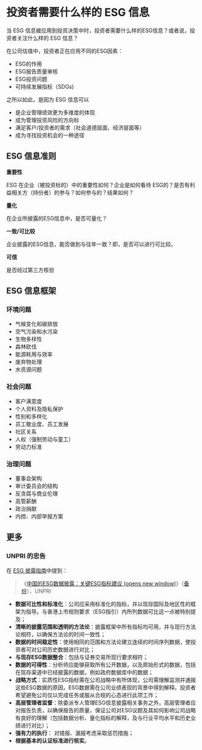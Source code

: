 # 投资者需要什么样的 ESG 信息

当 ESG 信息被应用到投资决策中时，投资者需要什么样的ESG信息？或者说，投资者关注什么样的 ESG 信息？

在公司估值中，投资者正在应用不同的ESG因素：

- ESG的作用
- ESG报告质量审核
- ESG投资问题
- 可持续发展指标（SDGs)

之所以如此，是因为 ESG 信息可以

- 是企业管理绩效更为多维度的体现
- 成为管理投资风险的方向标
- 满足客户/投资者的需求（社会道德层面、经济层面等）
- 成为寻找投资机会的一种途径

## ESG 信息准则

**重要性**

ESG 在企业（被投资标的）中的重要性如何？企业是如何看待 ESG的？是否有利益相关方（持份者）的参与？如何参与的？结果如何？

**量化**

在企业所披露的ESG信息中，是否可量化？

**一致/可比较**

企业披露的ESG信息，能否做到与往年一致？即，是否可以进行可比较。

**可信**

是否经过第三方核验

## ESG 信息框架

### 环境问题

- 气候变化和碳排放
- 空气污染和水污染
- 生物多样性
- 森林砍伐
- 能源耗用与效率
- 废弃物处理
- 水资源问题

### 社会问题

- 客户满意度
- 个人资料及隐私保护
- 性别和多样化
- 员工敬业度、员工发展
- 社区关系
- 人权（强制劳动与童工）
- 劳动力标准

### 治理问题

- 董事会架构
- 审计委员会的结构
- 反贪腐与商业伦理
- 高管薪酬
- 政治捐献
- 内控、内部举报方案

## 更多

### UNPRI 的忠告

在 [ESG 披露指南](/how/ESG-guide/)中提到：

> 《[中国的ESG数据披露：关键ESG指标建议 (opens new window)](https://www.unpri.org/download?ac=6973)》（[备份](https://esg.js.org/how/ESGDisclosure-in-China.pdf':ignore')），UNPRI

- **数据可比性和标准化**：公司应采用标准化的指标，并以现存国际及地区性的框架为指导。与香港上市规则要求（ESG指引）内所列数据可比这一点被特别提及；
- **清晰的披露范围和透明的方法论**：披露框架中所有指标均可用，并与现行方法论相符，以确保方法论的时间一致性；
- **数据的时间稳定性**：使用相同的范围和方法论建立连续的时间序列数据，使投资者可对公司历史数据进行对比；
- **与现存ESG数据整合**：包括与证券交易所现行要求相符；
- **数据的可得性**：分析师应能够获取所有公开数据，以及原始形式的数据，包括在现存渠道中已经披露的数据，例如政府数据库中的数据；
- **战略方式**：实质性ESG指标需在公司战略中有所体现，公司需理解监测并通报这些ESG数据的原因，ESG数据需在公司业绩表现的背景中得到解释。投资者希望避免公司仅以完成任务或服从合规的心态进行此项工作；
- **高层管理者监督**：除委派专人管理ESG信息披露相关事务之外，高层管理者应对报告负责，以确保报告的质量，保证公司对ESG议题及其如何影响公司战略有良好的理解（包括数据分析、量化指标的解释，及与行业平均水平和历史业绩进行对比）；
- **强有力的执行**： 对错报、漏报考虑采取惩罚措施；
- **根据基本的认证标准进行核实**。





